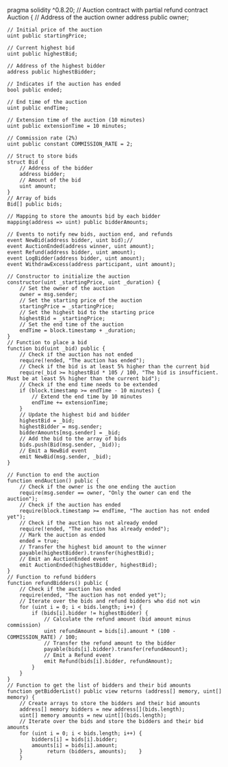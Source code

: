 


pragma solidity ^0.8.20;
// Auction contract with partial refund
contract Auction {
    // Address of the auction owner
    address public owner;

    // Initial price of the auction
    uint public startingPrice;

    // Current highest bid
    uint public highestBid;

    // Address of the highest bidder
    address public highestBidder;

    // Indicates if the auction has ended
    bool public ended;

    // End time of the auction
    uint public endTime;

    // Extension time of the auction (10 minutes)
    uint public extensionTime = 10 minutes;

    // Commission rate (2%)
    uint public constant COMMISSION_RATE = 2;

    // Struct to store bids
    struct Bid {
        // Address of the bidder
        address bidder;
        // Amount of the bid
        uint amount;
    }
    // Array of bids
    Bid[] public bids;

    // Mapping to store the amounts bid by each bidder
    mapping(address => uint) public bidderAmounts;

    // Events to notify new bids, auction end, and refunds
    event NewBid(address bidder, uint bid);// 
    event AuctionEnded(address winner, uint amount);
    event Refund(address bidder, uint amount);
    event LogBidder(address bidder, uint amount);
    event WithdrawExcess(address participant, uint amount);

    // Constructor to initialize the auction
    constructor(uint _startingPrice, uint _duration) {
        // Set the owner of the auction
        owner = msg.sender;
        // Set the starting price of the auction
        startingPrice = _startingPrice;
        // Set the highest bid to the starting price
        highestBid = _startingPrice;
        // Set the end time of the auction
        endTime = block.timestamp + _duration;
    }
    // Function to place a bid
    function bid(uint _bid) public {
        // Check if the auction has not ended
        require(!ended, "The auction has ended");
        // Check if the bid is at least 5% higher than the current bid
        require(_bid >= highestBid * 105 / 100, "The bid is insufficient. Must be at least 5% higher than the current bid");
        // Check if the end time needs to be extended
        if (block.timestamp >= endTime - 10 minutes) {
            // Extend the end time by 10 minutes
            endTime += extensionTime;
        }
        // Update the highest bid and bidder
        highestBid = _bid;
        highestBidder = msg.sender;
        bidderAmounts[msg.sender] = _bid;
        // Add the bid to the array of bids
        bids.push(Bid(msg.sender, _bid));
        // Emit a NewBid event
        emit NewBid(msg.sender, _bid);
    }

    // Function to end the auction
    function endAuction() public {
        // Check if the owner is the one ending the auction
        require(msg.sender == owner, "Only the owner can end the auction");
        // Check if the auction has ended
        require(block.timestamp >= endTime, "The auction has not ended yet");
        // Check if the auction has not already ended
        require(!ended, "The auction has already ended");
        // Mark the auction as ended
        ended = true;
        // Transfer the highest bid amount to the winner
        payable(highestBidder).transfer(highestBid);
        // Emit an AuctionEnded event
        emit AuctionEnded(highestBidder, highestBid);
    }
    // Function to refund bidders
    function refundBidders() public {
        // Check if the auction has ended
        require(ended, "The auction has not ended yet");
        // Iterate over the bids and refund bidders who did not win
        for (uint i = 0; i < bids.length; i++) {
            if (bids[i].bidder != highestBidder) {
                // Calculate the refund amount (bid amount minus commission)
                uint refundAmount = bids[i].amount * (100 - COMMISSION_RATE) / 100;
                // Transfer the refund amount to the bidder
                payable(bids[i].bidder).transfer(refundAmount);
                // Emit a Refund event
                emit Refund(bids[i].bidder, refundAmount);
            }
        }
    }
    // Function to get the list of bidders and their bid amounts
    function getBidderList() public view returns (address[] memory, uint[] memory) {
        // Create arrays to store the bidders and their bid amounts
        address[] memory bidders = new address[](bids.length);
        uint[] memory amounts = new uint[](bids.length);
        // Iterate over the bids and store the bidders and their bid amounts
        for (uint i = 0; i < bids.length; i++) {
            bidders[i] = bids[i].bidder;
            amounts[i] = bids[i].amount;
        }        return (bidders, amounts);    }
        }

